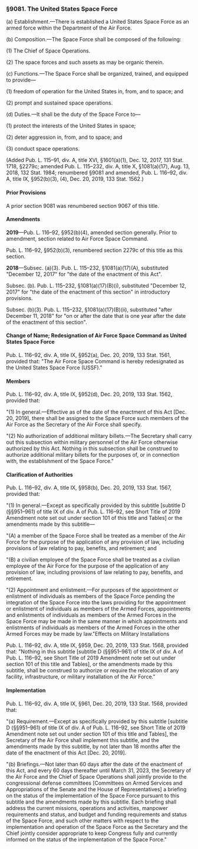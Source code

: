 ### §9081. The United States Space Force ###

(a) Establishment.—There is established a United States Space Force as an armed force within the Department of the Air Force.

(b) Composition.—The Space Force shall be composed of the following:

(1) The Chief of Space Operations.

(2) The space forces and such assets as may be organic therein.

(c) Functions.—The Space Force shall be organized, trained, and equipped to provide—

(1) freedom of operation for the United States in, from, and to space; and

(2) prompt and sustained space operations.

(d) Duties.—It shall be the duty of the Space Force to—

(1) protect the interests of the United States in space;

(2) deter aggression in, from, and to space; and

(3) conduct space operations.

(Added Pub. L. 115–91, div. A, title XVI, §1601(a)(1), Dec. 12, 2017, 131 Stat. 1718, §2279c; amended Pub. L. 115–232, div. A, title X, §1081(a)(17), Aug. 13, 2018, 132 Stat. 1984; renumbered §9081 and amended, Pub. L. 116–92, div. A, title IX, §952(b)(3), (4), Dec. 20, 2019, 133 Stat. 1562.)

#### Prior Provisions ####

A prior section 9081 was renumbered section 9067 of this title.

#### Amendments ####

**2019**—Pub. L. 116–92, §952(b)(4), amended section generally. Prior to amendment, section related to Air Force Space Command.

Pub. L. 116–92, §952(b)(3), renumbered section 2279c of this title as this section.

**2018**—Subsec. (a)(3). Pub. L. 115–232, §1081(a)(17)(A), substituted "December 12, 2017" for "the date of the enactment of this Act".

Subsec. (b). Pub. L. 115–232, §1081(a)(17)(B)(i), substituted "December 12, 2017" for "the date of the enactment of this section" in introductory provisions.

Subsec. (b)(3). Pub. L. 115–232, §1081(a)(17)(B)(ii), substituted "after December 11, 2018" for "on or after the date that is one year after the date of the enactment of this section".

#### Change of Name; Redesignation of Air Force Space Command as United States Space Force ####

Pub. L. 116–92, div. A, title IX, §952(a), Dec. 20, 2019, 133 Stat. 1561, provided that: "The Air Force Space Command is hereby redesignated as the United States Space Force (USSF)."

#### Members ####

Pub. L. 116–92, div. A, title IX, §952(d), Dec. 20, 2019, 133 Stat. 1562, provided that:

"(1) In general.—Effective as of the date of the enactment of this Act [Dec. 20, 2019], there shall be assigned to the Space Force such members of the Air Force as the Secretary of the Air Force shall specify.

"(2) No authorization of additional military billets.—The Secretary shall carry out this subsection within military personnel of the Air Force otherwise authorized by this Act. Nothing in this subsection shall be construed to authorize additional military billets for the purposes of, or in connection with, the establishment of the Space Force."

#### Clarification of Authorities ####

Pub. L. 116–92, div. A, title IX, §958(b), Dec. 20, 2019, 133 Stat. 1567, provided that:

"(1) In general.—Except as specifically provided by this subtitle [subtitle D (§§951–961) of title IX of div. A of Pub. L. 116–92, see Short Title of 2019 Amendment note set out under section 101 of this title and Tables] or the amendments made by this subtitle—

"(A) a member of the Space Force shall be treated as a member of the Air Force for the purpose of the application of any provision of law, including provisions of law relating to pay, benefits, and retirement; and

"(B) a civilian employee of the Space Force shall be treated as a civilian employee of the Air Force for the purpose of the application of any provision of law, including provisions of law relating to pay, benefits, and retirement.

"(2) Appointment and enlistment.—For purposes of the appointment or enlistment of individuals as members of the Space Force pending the integration of the Space Force into the laws providing for the appointment or enlistment of individuals as members of the Armed Forces, appointments and enlistments of individuals as members of the Armed Forces in the Space Force may be made in the same manner in which appointments and enlistments of individuals as members of the Armed Forces in the other Armed Forces may be made by law."Effects on Military Installations

Pub. L. 116–92, div. A, title IX, §959, Dec. 20, 2019, 133 Stat. 1568, provided that: "Nothing in this subtitle [subtitle D (§§951–961) of title IX of div. A of Pub. L. 116–92, see Short Title of 2019 Amendment note set out under section 101 of this title and Tables], or the amendments made by this subtitle, shall be construed to authorize or require the relocation of any facility, infrastructure, or military installation of the Air Force."

#### Implementation ####

Pub. L. 116–92, div. A, title IX, §961, Dec. 20, 2019, 133 Stat. 1568, provided that:

"(a) Requirement.—Except as specifically provided by this subtitle [subtitle D (§§951–961) of title IX of div. A of Pub. L. 116–92, see Short Title of 2019 Amendment note set out under section 101 of this title and Tables], the Secretary of the Air Force shall implement this subtitle, and the amendments made by this subtitle, by not later than 18 months after the date of the enactment of this Act [Dec. 20, 2019].

"(b) Briefings.—Not later than 60 days after the date of the enactment of this Act, and every 60 days thereafter until March 31, 2023, the Secretary of the Air Force and the Chief of Space Operations shall jointly provide to the congressional defense committees [Committees on Armed Services and Appropriations of the Senate and the House of Representatives] a briefing on the status of the implementation of the Space Force pursuant to this subtitle and the amendments made by this subtitle. Each briefing shall address the current missions, operations and activities, manpower requirements and status, and budget and funding requirements and status of the Space Force, and such other matters with respect to the implementation and operation of the Space Force as the Secretary and the Chief jointly consider appropriate to keep Congress fully and currently informed on the status of the implementation of the Space Force."
